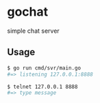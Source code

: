 # gochat

simple chat server

## Usage

```bash
$ go run cmd/svr/main.go
#=> listening 127.0.0.1:8888
```

```bash
$ telnet 127.0.0.1 8888
#=> type message
```
